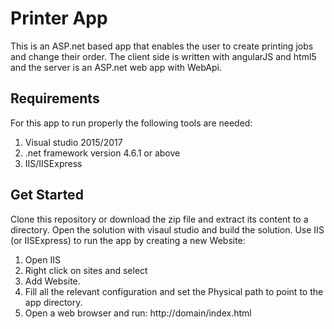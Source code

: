 # Printer App

This is an ASP.net based app that enables the user to create printing jobs and change their order.
The client side is written with angularJS and html5 and the server is an ASP.net web app with WebApi.

## Requirements

For this app to run properly the following tools are needed:
  1. Visual studio 2015/2017
  2. .net framework version 4.6.1 or above
  3. IIS/IISExpress
  
## Get Started

Clone this repository or download the zip file and extract its content to a directory.
Open the solution with visaul studio and build the solution.
Use IIS (or IISExpress) to run the app by creating a new Website:
  1. Open IIS
  2. Right click on sites and select 
  3. Add Website.
  4. Fill all the relevant configuration and set the Physical path to point to the app directory.
  5. Open a web browser and run: http://domain/index.html
 
